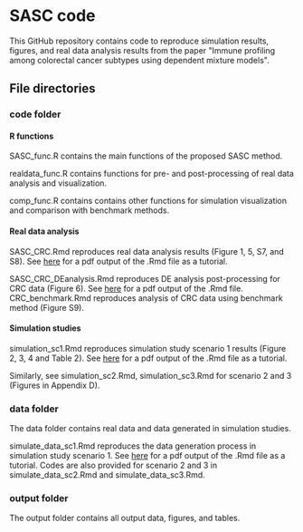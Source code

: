 SASC code
================

This GitHub repository contains code to reproduce simulation results, figures, and real data analysis results from the paper "Immune profiling among colorectal cancer subtypes using dependent mixture models".

## File directories

### code folder

#### R functions

SASC_func.R contains the main functions of the proposed SASC method.

realdata_func.R contains functions for pre- and post-processing of real data analysis and visualization.

comp_func.R contains contains other functions for simulation visualization and comparison with benchmark methods.

#### Real data analysis

SASC_CRC.Rmd reproduces real data analysis results (Figure 1, 5, S7, and S8). See [here](code/SASC_CRC.pdf) for a pdf output of the .Rmd file as a tutorial. 

SASC_CRC_DEanalysis.Rmd reproduces DE analysis post-processing for CRC data (Figure 6). See [here](code/SASC_CRC_DEanalysis.pdf) for a pdf output of the .Rmd file. 
CRC_benchmark.Rmd reproduces analysis of CRC data using benchmark method (Figure S9).

#### Simulation studies

simulation_sc1.Rmd reproduces simulation study scenario 1 results (Figure 2, 3, 4 and Table 2). See [here](code/simulation_sc1.pdf) for a pdf output of the .Rmd file as a tutorial.

Similarly, see simulation_sc2.Rmd, simulation_sc3.Rmd for scenario 2 and 3 (Figures in Appendix D).

### data folder

The data folder contains real data and data generated in simulation studies.

simulate_data_sc1.Rmd reproduces the data generation process in simulation study scenario 1. See [here](data/simulate_data_sc1.pdf) for a pdf output of the .Rmd file as a tutorial. Codes are also provided for scenario 2 and 3 in simulate_data_sc2.Rmd and simulate_data_sc3.Rmd.

### output folder

The output folder contains all output data, figures, and tables. 











